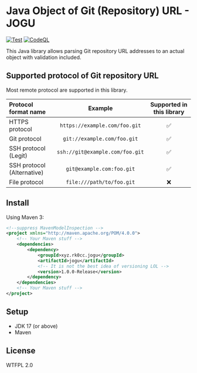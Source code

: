 # Java Object of Git (Repository) URL - JOGU

[![Test](https://github.com/rk0cc/jogu/actions/workflows/test.yml/badge.svg?branch=main)](https://github.com/rk0cc/jogu/actions/workflows/test.yml)
[![CodeQL](https://github.com/rk0cc/jogu/actions/workflows/codeql.yml/badge.svg?branch=main)](https://github.com/rk0cc/jogu/actions/workflows/codeql.yml)

This Java library allows parsing Git repository URL addresses to an actual
object with validation included.

## Supported protocol of Git repository URL

Most remote protocol are supported in this library.

| Protocol format name       |             Example             | Supported in this library |
|:---------------------------|:-------------------------------:|:-------------------------:|
| HTTPS protocol             |  `https://example.com/foo.git`  |    :white_check_mark:     |
| Git protocol               |   `git://example.com/foo.git`   |    :white_check_mark:     |
| SSH protocol (Legit)       | `ssh://git@example.com/foo.git` |    :white_check_mark:     |
| SSH protocol (Alternative) |    `git@example.com:foo.git`    |    :white_check_mark:     |
| File protocol              |    `file:///path/to/foo.git`    |            :x:            |

## Install

Using Maven 3:

```xml
<!--suppress MavenModelInspection -->
<project xmlns="http://maven.apache.org/POM/4.0.0">
    <!-- Your Maven stuff -->
    <dependencies>
        <dependency>
            <groupId>xyz.rk0cc.jogu</groupId>
            <artifactId>jogu</artifactId>
            <!-- It is not the best idea of versioning LOL -->
            <version>1.0.0-Release</version>
        </dependency>
    </dependencies>
    <!-- Your Maven stuff -->
</project>
```

## Setup

* JDK 17 (or above)
* Maven

## License

WTFPL 2.0